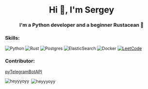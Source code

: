 <h1 align="center">Hi 👋, I'm Sergey</h1>
<h3 align="center">I'm a Python developer and a beginner Rustacean 🦀</h3>

### Skills:

![Python](https://img.shields.io/badge/python-3670A0?style=for-the-badge&logo=python&logoColor=ffdd54)
![Rust](https://img.shields.io/badge/rust-%23000000.svg?style=for-the-badge&logo=rust&logoColor=white)
![Postgres](https://img.shields.io/badge/postgres-%23316192.svg?style=for-the-badge&logo=postgresql&logoColor=white)
![ElasticSearch](https://img.shields.io/badge/-ElasticSearch-005571?style=for-the-badge&logo=elasticsearch)
![Docker](https://img.shields.io/badge/docker-%230db7ed.svg?style=for-the-badge&logo=docker&logoColor=white)
[![LeetCode](https://img.shields.io/badge/dynamic/json?style=for-the-badge&labelColor=black&color=%23ffa116&label=Solved&query=solvedOverTotal&url=https%3A%2F%2Fleetcode-badge.vercel.app%2Fapi%2Fusers%2Fheyyyoyy&logo=leetcode&logoColor=yellow)](https://leetcode.com/heyyyoyy/)

### Contributor:

[pyTelegramBotAPI](https://github.com/eternnoir/pyTelegramBotAPI)

<p><img align="left" src="https://github-readme-stats.vercel.app/api/top-langs?username=heyyyoyy&show_icons=true&theme=gruvbox&locale=en&layout=compact" alt="heyyyoyy" /></p>

<p>&nbsp;<img align="center" src="https://github-readme-stats.vercel.app/api?username=heyyyoyy&show_icons=true&theme=gruvbox&locale=en" alt="heyyyoyy" /></p>

